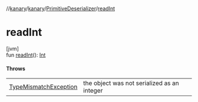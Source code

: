 //[kanary](../../../index.md)/[kanary](../index.md)/[PrimitiveDeserializer](index.md)/[readInt](read-int.md)

# readInt

[jvm]\
fun [readInt](read-int.md)(): [Int](https://kotlinlang.org/api/latest/jvm/stdlib/kotlin/-int/index.html)

#### Throws

| | |
|---|---|
| [TypeMismatchException](../-type-mismatch-exception/index.md) | the object was not serialized as an integer |

